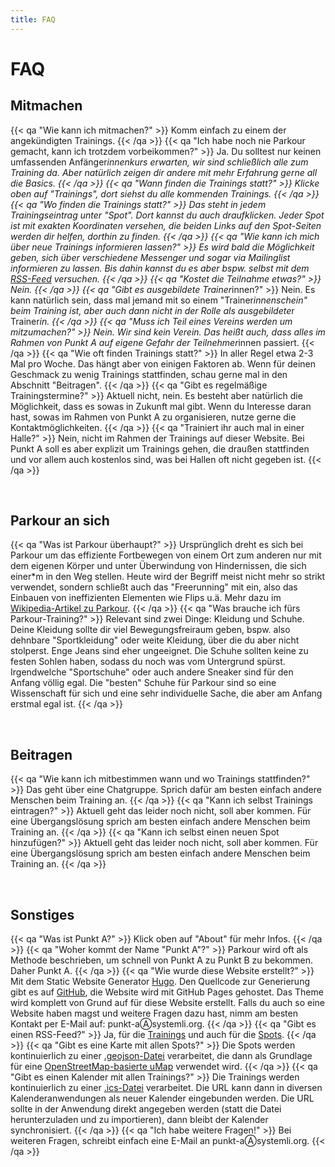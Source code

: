 ```yaml
---
title: FAQ
---
```

# FAQ

## Mitmachen
{{< qa "Wie kann ich mitmachen?" >}}
Komm einfach zu einem der angekündigten Trainings.
{{< /qa >}}
{{< qa "Ich habe noch nie Parkour gemacht, kann ich trotzdem vorbeikommen?" >}}
Ja. Du solltest nur keinen umfassenden Anfänger*innenkurs erwarten, wir sind schließlich alle zum Training da. Aber natürlich zeigen dir andere mit mehr Erfahrung gerne all die Basics.
{{< /qa >}}
{{< qa "Wann finden die Trainings statt?" >}}
Klicke oben auf "Trainings", dort siehst du alle kommenden Trainings.
{{< /qa >}}
{{< qa "Wo finden die Trainings statt?" >}}
Das steht in jedem Trainingseintrag unter "Spot". Dort kannst du auch draufklicken. Jeder Spot ist mit exakten Koordinaten versehen, die beiden Links auf den Spot-Seiten werden dir helfen, dorthin zu finden.
{{< /qa >}}
{{< qa "Wie kann ich mich über neue Trainings informieren lassen?" >}}
Es wird bald die Möglichkeit geben, sich über verschiedene Messenger und sogar via Mailinglist informieren zu lassen. Bis dahin kannst du es aber bspw. selbst mit dem [RSS-Feed](/events/index.xml) versuchen.
{{< /qa >}}
{{< qa "Kostet die Teilnahme etwas?" >}}
Nein.
{{< /qa >}}
{{< qa "Gibt es ausgebildete Trainer*innen?" >}}
Nein. Es kann natürlich sein, dass mal jemand mit so einem "Trainer*innenschein" beim Training ist, aber auch dann nicht in der Rolle als ausgebildete*r Trainer*in.
{{< /qa >}}
{{< qa "Muss ich Teil eines Vereins werden um mitzumachen?" >}}
Nein. Wir sind kein Verein. Das heißt auch, dass alles im Rahmen von Punkt A auf eigene Gefahr der Teilnehmer*innen passiert.
{{< /qa >}}
{{< qa "Wie oft finden Trainings statt?" >}}
In aller Regel etwa 2-3 Mal pro Woche. Das hängt aber von einigen Faktoren ab. Wenn für deinen Geschmack zu wenig Trainings stattfinden, schau gerne mal in den Abschnitt "Beitragen". 
{{< /qa >}}
{{< qa "Gibt es regelmäßige Trainingstermine?" >}}
Aktuell nicht, nein. Es besteht aber natürlich die Möglichkeit, dass es sowas in Zukunft mal gibt. Wenn du Interesse daran hast, sowas im Rahmen von Punkt A zu organisieren, nutze gerne die Kontaktmöglichkeiten.
{{< /qa >}}
{{< qa "Trainiert ihr auch mal in einer Halle?" >}}
Nein, nicht im Rahmen der Trainings auf dieser Website. Bei Punkt A soll es aber explizit um Trainings gehen, die draußen stattfinden und vor allem auch kostenlos sind, was bei Hallen oft nicht gegeben ist.
{{< /qa >}}

&nbsp;
## Parkour an sich
{{< qa "Was ist Parkour überhaupt?" >}}
Ursprünglich dreht es sich bei Parkour um das effiziente Fortbewegen von einem Ort zum anderen nur mit dem eigenen Körper und unter Überwindung von Hindernissen, die sich einer*m in den Weg stellen. Heute wird der Begriff meist nicht mehr so strikt verwendet, sondern schließt auch das "Freerunning" mit ein, also das Einbauen von ineffizienten Elementen wie Flips u.ä. Mehr dazu im [Wikipedia-Artikel zu Parkour](https://de.wikipedia.org/wiki/Parkour).
{{< /qa >}}
{{< qa "Was brauche ich fürs Parkour-Training?" >}}
Relevant sind zwei Dinge: Kleidung und Schuhe. Deine Kleidung sollte dir viel Bewegungsfreiraum geben, bspw. also dehnbare "Sportkleidung" oder weite Kleidung, über die du aber nicht stolperst. Enge Jeans sind eher ungeeignet. Die Schuhe sollten keine zu festen Sohlen haben, sodass du noch was vom Untergrund spürst. Irgendwelche "Sportschuhe" oder auch andere Sneaker sind für den Anfang völlig egal. Die "besten" Schuhe für Parkour sind so eine Wissenschaft für sich und eine sehr individuelle Sache, die aber am Anfang erstmal egal ist.
{{< /qa >}}

&nbsp;
## Beitragen
{{< qa "Wie kann ich mitbestimmen wann und wo Trainings stattfinden?" >}}
Das geht über eine Chatgruppe. Sprich dafür am besten einfach andere Menschen beim Training an.
{{< /qa >}}
{{< qa "Kann ich selbst Trainings eintragen?" >}}
Aktuell geht das leider noch nicht, soll aber kommen. Für eine Übergangslösung sprich am besten einfach andere Menschen beim Training an.
{{< /qa >}}
{{< qa "Kann ich selbst einen neuen Spot hinzufügen?" >}}
Aktuell geht das leider noch nicht, soll aber kommen. Für eine Übergangslösung sprich am besten einfach andere Menschen beim Training an.
{{< /qa >}}

&nbsp;
## Sonstiges
{{< qa "Was ist Punkt A?" >}}
Klick oben auf "About" für mehr Infos.
{{< /qa >}}
{{< qa "Woher kommt der Name \"Punkt A\"?" >}}
Parkour wird oft als Methode beschrieben, um schnell von Punkt A zu Punkt B zu bekommen. Daher Punkt A.
{{< /qa >}}
{{< qa "Wie wurde diese Website erstellt?" >}}
Mit dem Static Website Generator [Hugo](https://gohugo.io/). Den Quellcode zur Generierung gibt es auf [GitHub](https://github.com/punkt-a/punkt-a.github.io), die Website wird mit GitHub Pages gehostet. Das Theme wird komplett von Grund auf für diese Website erstellt. Falls du auch so eine Website haben magst und weitere Fragen dazu hast, nimm am besten Kontakt per E-Mail auf: punkt-aⒶsystemli.org.
{{< /qa >}}
{{< qa "Gibt es einen RSS-Feed?" >}}
Ja, für die [Trainings](/events/index.xml) und auch für die [Spots](/locations/index.xml).
{{< /qa >}}
{{< qa "Gibt es eine Karte mit allen Spots?" >}}
Die Spots werden kontinuierlich zu einer [.geojson-Datei](/locations/index.geojson) verarbeitet, die dann als Grundlage für eine [OpenStreetMap-basierte uMap](https://umap.openstreetmap.fr/en/map/punkt-a-spots_746905) verwendet wird.
{{< /qa >}}
{{< qa "Gibt es einen Kalender mit allen Trainings?" >}}
Die Trainings werden kontinuierlich zu einer [.ics-Datei](/events/index.ics) verarbeitet. Die URL kann dann in diversen Kalenderanwendungen als neuer Kalender eingebunden werden. Die URL sollte in der Anwendung direkt angegeben werden (statt die Datei herunterzuladen und zu importieren), dann bleibt der Kalender synchronisiert.
{{< /qa >}}
{{< qa "Ich habe weitere Fragen!" >}}
Bei weiteren Fragen, schreibt einfach eine E-Mail an punkt-aⒶsystemli.org.
{{< /qa >}}
